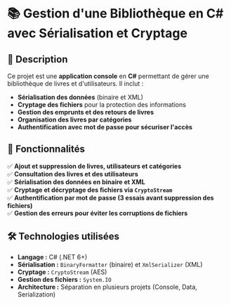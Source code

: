 # 📚 Gestion d'une Bibliothèque en C# avec Sérialisation et Cryptage

## 📝 Description
Ce projet est une **application console** en **C#** permettant de gérer une bibliothèque de livres et d'utilisateurs. Il inclut :
- **Sérialisation des données** (binaire et XML)
- **Cryptage des fichiers** pour la protection des informations
- **Gestion des emprunts et des retours de livres**
- **Organisation des livres par catégories**
- **Authentification avec mot de passe pour sécuriser l'accès**

## 📌 Fonctionnalités
✅ **Ajout et suppression de livres, utilisateurs et catégories**  
✅ **Consultation des livres et des utilisateurs**  
✅ **Sérialisation des données en binaire et XML**  
✅ **Cryptage et décryptage des fichiers via `CryptoStream`**  
✅ **Authentification par mot de passe (3 essais avant suppression des fichiers)**  
✅ **Gestion des erreurs pour éviter les corruptions de fichiers**   


## 🛠 Technologies utilisées
- **Langage :** C# (.NET 6+)
- **Sérialisation :** `BinaryFormatter` (binaire) et `XmlSerializer` (XML)
- **Cryptage :** `CryptoStream` (AES)
- **Gestion des fichiers :** `System.IO`
- **Architecture :** Séparation en plusieurs projets (Console, Data, Serialization)


